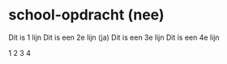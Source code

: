 # school-opdracht (nee)

Dit is 1 lijn
Dit is een 2e lijn (ja)
Dit is een 3e lijn
Dit is een 4e lijn

1
2
3
4